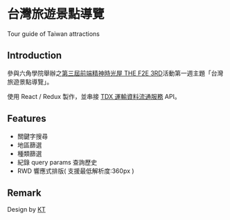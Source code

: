 # 台灣旅遊景點導覽

Tour guide of Taiwan attractions

## Introduction

參與六角學院舉辦之[第三屆前端精神時光屋 THE F2E 3RD](https://2021.thef2e.com/)活動第一週主題「台灣旅遊景點導覽」。

使用 React / Redux 製作，並串接 [TDX 運輸資料流通服務](https://tdx.transportdata.tw/) API。

## Features

-  關鍵字搜尋
-  地區篩選
-  種類篩選
-  紀錄 query params 查詢歷史
-  RWD 響應式排版( 支援最低解析度:360px )

## Remark

Design by [KT](https://www.behance.net/KT_Designer)

